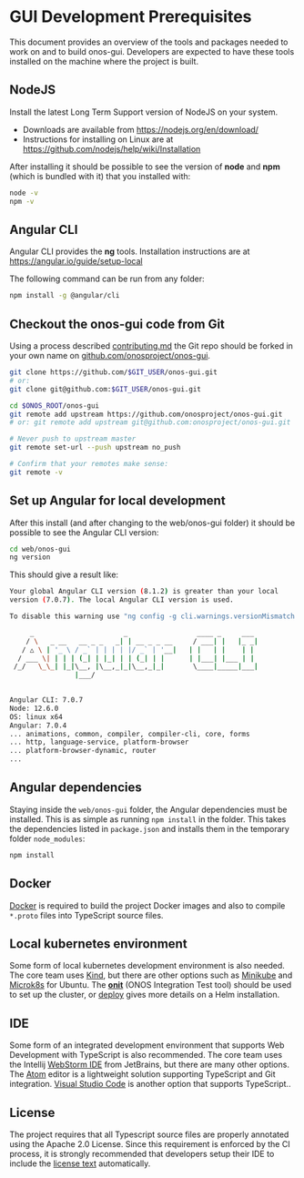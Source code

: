 # GUI Development Prerequisites
This document provides an overview of the tools and packages needed to work on and to build onos-gui.
Developers are expected to have these tools installed on the machine where the project is built.

## NodeJS
Install the latest Long Term Support version of NodeJS on your system.

* Downloads are available from https://nodejs.org/en/download/
* Instructions for installing on Linux are at https://github.com/nodejs/help/wiki/Installation

After installing it should be possible to see the version of **node** and **npm**
(which is bundled with it) that you installed with:
```bash
node -v
npm -v
```

## Angular CLI
Angular CLI provides the **ng** tools. Installation instructions are at
https://angular.io/guide/setup-local

The following command can be run from any folder:
```bash
npm install -g @angular/cli
```

## Checkout the onos-gui code from Git
Using a process described [contributing.md](../../developers/contributing.md)
the Git repo should be forked in your own name on 
[github.com/onosproject/onos-gui](https://github.com/onosproject/onos-gui).

```bash
git clone https://github.com/$GIT_USER/onos-gui.git
# or: 
git clone git@github.com:$GIT_USER/onos-gui.git
```

```bash
cd $ONOS_ROOT/onos-gui
git remote add upstream https://github.com/onosproject/onos-gui.git
# or: git remote add upstream git@github.com:onosproject/onos-gui.git

# Never push to upstream master
git remote set-url --push upstream no_push

# Confirm that your remotes make sense:
git remote -v
```

## Set up Angular for local development
After this install (and after changing to the web/onos-gui folder) it should be
possible to see the Angular CLI version:
```bash
cd web/onos-gui
ng version
```
This should give a result like:
```bash
Your global Angular CLI version (8.1.2) is greater than your local
version (7.0.7). The local Angular CLI version is used.

To disable this warning use "ng config -g cli.warnings.versionMismatch false".

     _                      _                 ____ _     ___
    / \   _ __   __ _ _   _| | __ _ _ __     / ___| |   |_ _|
   / △ \ | '_ \ / _` | | | | |/ _` | '__|   | |   | |    | |
  / ___ \| | | | (_| | |_| | | (_| | |      | |___| |___ | |
 /_/   \_\_| |_|\__, |\__,_|_|\__,_|_|       \____|_____|___|
                |___/
    

Angular CLI: 7.0.7
Node: 12.6.0
OS: linux x64
Angular: 7.0.4
... animations, common, compiler, compiler-cli, core, forms
... http, language-service, platform-browser
... platform-browser-dynamic, router
...
``` 

## Angular dependencies
Staying inside the `web/onos-gui` folder, the Angular dependencies must be installed.
This is as simple as running `npm install` in the folder. This takes the dependencies
listed in `package.json` and installs them in the temporary folder `node_modules`:
```bash
npm install
```

## Docker
[Docker] is required to build the project Docker images and also to compile `*.proto` files into TypeScript source files.

## Local kubernetes environment
Some form of local kubernetes development environment is also needed.
The core team uses [Kind], but there are other options such as [Minikube] and [Microk8s] for Ubuntu.
The **[onit]** (ONOS Integration Test tool) should be used to set up the cluster,
or [deploy] gives more details on a Helm installation.

## IDE
Some form of an integrated development environment that supports Web Development
with TypeScript is also recommended. The core team uses the Intellij
[WebStorm IDE] from JetBrains, but there are many other options.
The [Atom] editor is a lightweight solution supporting TypeScript and Git integration.
[Visual Studio Code] is another option that supports TypeScript..

## License
The project requires that all Typescript source files are properly annotated using the Apache 2.0 License.
Since this requirement is enforced by the CI process, it is strongly recommended that developers
setup their IDE to include the [license text](https://github.com/onosproject/onos-gui/blob/master/build/licensing/boilerplate.ts.txt)
automatically.

[Docker]: https://docs.docker.com/install/
[Kind]: https://github.com/kubernetes-sigs/kind
[Minikube]: https://kubernetes.io/docs/tasks/tools/install-minikube/
[MicroK8s]: https://microk8s.io/

[WebStorm IDE]: https://www.jetbrains.com/webstorm/
[Atom]: https://atom.io/
[Visual Studio Code]: https://code.visualstudio.com

[onit]: ../../onos-test/docs/setup.md
[deploy]: ../../onos-config/docs/deployment.md
